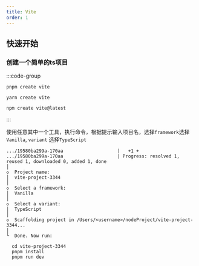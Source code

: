 ```yaml
---
title: Vite
order: 1
---
```


## 快速开始

### 创建一个简单的ts项目

:::code-group

```shell [pnpm]
pnpm create vite
```

```shell [yarn]
yarn create vite
```

```shell [npm]
npm create vite@latest
```
:::

使用任意其中一个工具，执行命令，根据提示输入项目名，选择`framework`选择`Vanilla`, `variant` 选择`TypeScript`

```shell
.../19580ba299a-170aa                    |   +1 +
.../19580ba299a-170aa                    | Progress: resolved 1, reused 1, downloaded 0, added 1, done
│
◇  Project name:
│  vite-project-3344
│
◇  Select a framework:
│  Vanilla
│
◇  Select a variant:
│  TypeScript
│
◇  Scaffolding project in /Users/<username>/nodeProject/vite-project-3344...
│
└  Done. Now run:

  cd vite-project-3344
  pnpm install
  pnpm run dev
```
